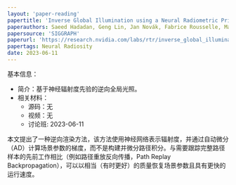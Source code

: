 ```yaml
---
layout: 'paper-reading'
papertitle: 'Inverse Global Illumination using a Neural Radiometric Prior'
paperauthors: Saeed Hadadan, Geng Lin, Jan Novák, Fabrice Rousselle, Matthias Zwicker
papersource: 'SIGGRAPH'
paperurl: 'https://research.nvidia.com/labs/rtr/inverse_global_illumination/'
papertags: Neural Radiosity
date: 2023-06-11
---
```


基本信息：
- 简介：基于神经辐射度先验的逆向全局光照。
- 相关材料：
  - 源码：无
  - 视频：无
  - 讨论班: 2023-06-11
 
本文提出了一种逆向渲染方法，该方法使用神经网络表示辐射度，并通过自动微分（AD）计算场景参数的梯度，而不是构建并微分路径积分。与需要跟踪完整路径样本的先前工作相比（例如路径重放反向传播，Path Replay Backpropagation），可以以相当（有时更好）的质量恢复场景参数且具有更快的运行速度。